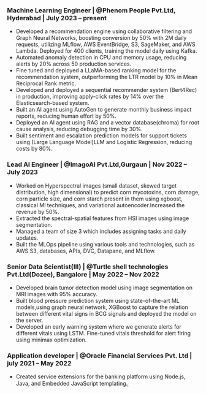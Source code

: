 

### Machine Learning Engineer | @Phenom People Pvt.Ltd, Hyderabad  | July 2023 – present
* Developed a recommendation engine using collaborative filtering and Graph Neural Networks, boosting conversion
by 50% with 2M daily requests, utilizing MLflow, AWS EventBridge, S3, SageMaker, and AWS Lambda. Deployed for
400 clients, training the model daily using Kafka.
* Automated anomaly detection in CPU and memory usage, reducing alerts by 20% across 50 production services.
* Fine tuned and deployed a LLaMA-based ranking model for the recommendation system, outperforming the LTR
model by 10% in Mean Reciprocal Rank metric.
* Developed and deployed a sequential recommender system (Bert4Rec) in production, improving apply-click rates by
14% over the Elasticsearch-based system.
* Built an AI agent using AutoGen to generate monthly business impact reports, reducing human effort by 50%.
* Deployed an AI agent using RAG and a vector database(chroma) for root cause analysis, reducing debugging time
by 30%.
* Built sentiment and escalation prediction models for support tickets using (Large Language Model)LLM and Logistic
Regression, reducing costs by 80%.
### Lead AI Engineer | @ImagoAI Pvt.Ltd,Gurgaun | Nov 2022 – July 2023
* Worked on Hyperspectral images (small dataset, skewed target distribution, high dimensional) to predict corn
mycotoxins, corn damage, corn particle size, and corn starch present in them using xgboost, classical Ml techniques,
and variational autoencoder.Increased the revenue by 50%.
* Extracted the spectral-spatial features from HSI images using image segmentation.
* Managed a team of size 3 which includes assigning tasks and daily updates.
* Built the MLOps pipeline using various tools and technologies, such as AWS S3, databases, APIs, DVC, Datapane,
and MLflow.
### Senior Data Scientist(III) | @Turtle shell technologies Pvt.Ltd(Dozee), Bangalore | May 2022 – Nov 2022
* Developed brain tumor detection model using image segmentation on MRI images with 95% accuracy.
* Built blood pressure prediction system using state-of-the-art ML models,using graph neural network, XGBoost to
capture the relation between different vital signs in BCG signals and deployed the model on the server.
* Developed an early warning system where we generate alerts for different vitals using LSTM. Fine-tuned vitals
threshold for alert firing using minimax optimization.
### Application developer | @Oracle Financial Services Pvt. Ltd | july 2021 – May 2022
* Created service extensions for the banking platform using Node.js, Java, and Embedded JavaScript templating.̱
